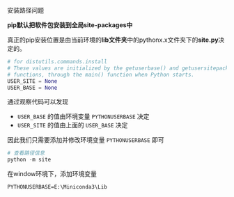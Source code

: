 安装路径问题

**pip默认把软件包安装到全局site-packages中**

真正的pip安装位置是由当前环境的**lib文件夹**中的pythonx.x文件夹下的**site.py**决定的。

```python
# for distutils.commands.install
# These values are initialized by the getuserbase() and getusersitepackages()
# functions, through the main() function when Python starts.
USER_SITE = None
USER_BASE = None
```

通过观察代码可以发现

+ `USER_BASE` 的值由环境变量 `PYTHONUSERBASE` 决定
+ `USER_SITE` 的值由上面的 `USER_BASE` 决定

因此我们只需要添加并修改环境变量 `PYTHONUSERBASE` 即可

```python
# 查看路径信息
python -m site
```

在window环境下，添加环境变量

```
PYTHONUSERBASE=E:\Miniconda3\Lib
```

